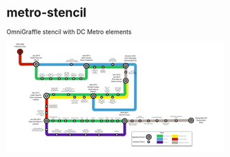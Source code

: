 metro-stencil
=============

OmniGraffle stencil with DC Metro elements


<img src="cfpb-oss-timeline.png">
